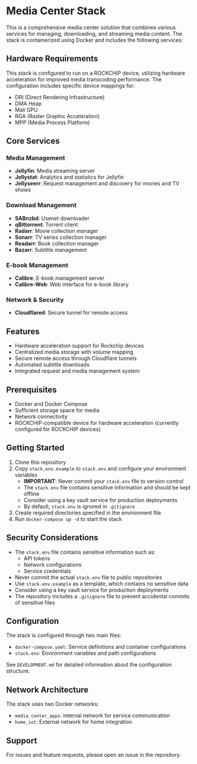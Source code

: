 # Media Center Stack

This is a comprehensive media center solution that combines various services for managing, downloading, and streaming media content. The stack is containerized using Docker and includes the following services:

## Hardware Requirements

This stack is configured to run on a ROCKCHIP device, utilizing hardware acceleration for improved media transcoding performance. The configuration includes specific device mappings for:
- DRI (Direct Rendering Infrastructure)
- DMA Heap
- Mali GPU
- RGA (Raster Graphic Acceleration)
- MPP (Media Process Platform)

## Core Services

### Media Management
- **Jellyfin**: Media streaming server
- **Jellystat**: Analytics and statistics for Jellyfin
- **Jellyseerr**: Request management and discovery for movies and TV shows

### Download Management
- **SABnzbd**: Usenet downloader
- **qBittorrent**: Torrent client
- **Radarr**: Movie collection manager
- **Sonarr**: TV series collection manager
- **Readarr**: Book collection manager
- **Bazarr**: Subtitle management

### E-book Management
- **Calibre**: E-book management server
- **Calibre-Web**: Web interface for e-book library

### Network & Security
- **Cloudflared**: Secure tunnel for remote access

## Features

- Hardware acceleration support for Rockchip devices
- Centralized media storage with volume mapping
- Secure remote access through Cloudflare tunnels
- Automated subtitle downloads
- Integrated request and media management system

## Prerequisites

- Docker and Docker Compose
- Sufficient storage space for media
- Network connectivity
- ROCKCHIP-compatible device for hardware acceleration (currently configured for ROCKCHIP devices)

## Getting Started

1. Clone this repository
2. Copy `stack.env.example` to `stack.env` and configure your environment variables
   - **IMPORTANT**: Never commit your `stack.env` file to version control
   - The `stack.env` file contains sensitive information and should be kept offline
   - Consider using a key vault service for production deployments
   - By default, `stack.env` is ignored in `.gitignore`
3. Create required directories specified in the environment file
4. Run `docker-compose up -d` to start the stack

## Security Considerations

- The `stack.env` file contains sensitive information such as:
  - API tokens
  - Network configurations
  - Service credentials
- Never commit the actual `stack.env` file to public repositories
- Use `stack.env.example` as a template, which contains no sensitive data
- Consider using a key vault service for production deployments
- The repository includes a `.gitignore` file to prevent accidental commits of sensitive files

## Configuration

The stack is configured through two main files:
- `docker-compose.yaml`: Service definitions and container configurations
- `stack.env`: Environment variables and path configurations

See `DEVELOPMENT.md` for detailed information about the configuration structure.

## Network Architecture

The stack uses two Docker networks:
- `media_center_apps`: Internal network for service communication
- `home_iot`: External network for home integration

## Support

For issues and feature requests, please open an issue in the repository. 